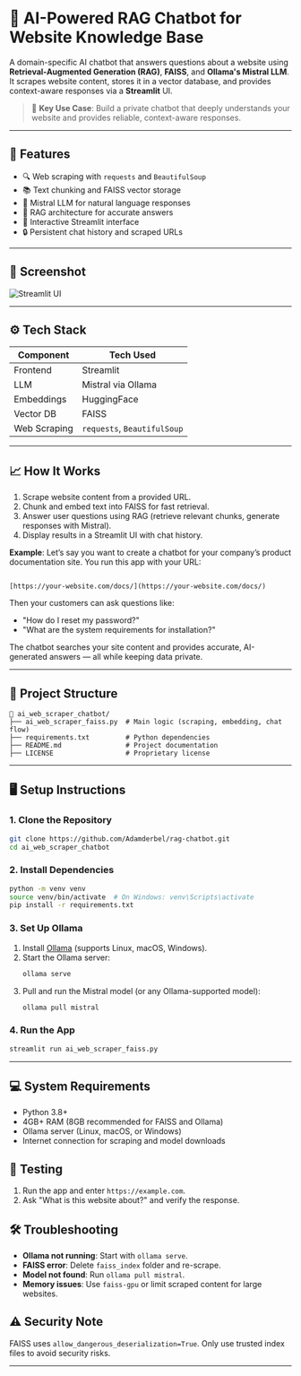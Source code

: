 # 🧠 AI-Powered RAG Chatbot for Website Knowledge Base

A domain-specific AI chatbot that answers questions about a website using **Retrieval-Augmented Generation (RAG)**, **FAISS**, and **Ollama's Mistral LLM**. It scrapes website content, stores it in a vector database, and provides context-aware responses via a **Streamlit** UI.

> 📌 **Key Use Case**: Build a private chatbot that deeply understands your website and provides reliable, context-aware responses.

---
## 🚀 Features
- 🔍 Web scraping with `requests` and `BeautifulSoup`
- 📚 Text chunking and FAISS vector storage
- 💬 Mistral LLM for natural language responses
- 🧩 RAG architecture for accurate answers
- 🧪 Interactive Streamlit interface
- 🔒 Persistent chat history and scraped URLs
---
## 📸 Screenshot


![Streamlit UI](screenshots/Demo1.png)

---

## ⚙️ Tech Stack
| Component | Tech Used |
|-----------|-----------|
| Frontend | Streamlit |
| LLM | Mistral via Ollama |
| Embeddings | HuggingFace |
| Vector DB | FAISS |
| Web Scraping | `requests`, `BeautifulSoup` |

---

## 📈 How It Works
1. Scrape website content from a provided URL.
2. Chunk and embed text into FAISS for fast retrieval.
3. Answer user questions using RAG (retrieve relevant chunks, generate responses with Mistral).
4. Display results in a Streamlit UI with chat history.

**Example**:
Let’s say you want to create a chatbot for your company’s product documentation site. You run this app with your URL:

```

[https://your-website.com/docs/](https://your-website.com/docs/)

````

Then your customers can ask questions like:

- "How do I reset my password?"
- "What are the system requirements for installation?"

The chatbot searches your site content and provides accurate, AI-generated answers — all while keeping data private.

---

## 📂 Project Structure
```
📁 ai_web_scraper_chatbot/
├── ai_web_scraper_faiss.py  # Main logic (scraping, embedding, chat flow)
├── requirements.txt         # Python dependencies
├── README.md                # Project documentation
├── LICENSE                  # Proprietary license
```

---

## 🖥️ Setup Instructions

### 1. Clone the Repository
```bash
git clone https://github.com/Adamderbel/rag-chatbot.git
cd ai_web_scraper_chatbot
```

### 2. Install Dependencies
```bash
python -m venv venv
source venv/bin/activate  # On Windows: venv\Scripts\activate
pip install -r requirements.txt
```

### 3. Set Up Ollama
1. Install [Ollama](https://ollama.com/download) (supports Linux, macOS, Windows).
2. Start the Ollama server:
   ```bash
   ollama serve
   ```
3. Pull and run the Mistral model (or any Ollama-supported model):
   ```bash
   ollama pull mistral
   ```

### 4. Run the App
```bash
streamlit run ai_web_scraper_faiss.py
```

---

## 💻 System Requirements
- Python 3.8+
- 4GB+ RAM (8GB recommended for FAISS and Ollama)
- Ollama server (Linux, macOS, or Windows)
- Internet connection for scraping and model downloads

## 🧪 Testing
1. Run the app and enter `https://example.com`.
2. Ask "What is this website about?" and verify the response.

## 🛠️ Troubleshooting
- **Ollama not running**: Start with `ollama serve`.
- **FAISS error**: Delete `faiss_index` folder and re-scrape.
- **Model not found**: Run `ollama pull mistral`.
- **Memory issues**: Use `faiss-gpu` or limit scraped content for large websites.

## ⚠️ Security Note
FAISS uses `allow_dangerous_deserialization=True`. Only use trusted index files to avoid security risks.

---


